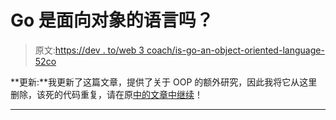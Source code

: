 # Go 是面向对象的语言吗？

> 原文:[https://dev . to/web 3 coach/is-go-an-object-oriented-language-52co](https://dev.to/web3coach/is-go-an-object-oriented-language-52co)

**更新:**我更新了这篇文章，提供了关于 OOP 的额外研究，因此我将它从这里删除，该死的代码重复，请在原[中的文章中继续](https://medium.com/gophersland/gopher-vs-object-oriented-golang-4fa62b88c701#38b0)！

* * *